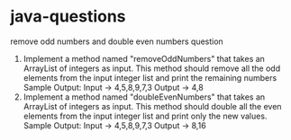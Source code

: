 # java-questions
remove odd numbers and double even numbers
question
1. Implement a method named
"removeOddNumbers" that takes an ArrayList of integers as input. This method should
remove all the odd elements from the input integer list and print the remaining numbers
Sample Output:
Input -> 4,5,8,9,7,3
Output -> 4,8
2. Implement a method named
"doubleEvenNumbers" that takes an ArrayList of integers as input. This method should
double all the even elements from the input integer list and print only the new values.
Sample Output:
Input -> 4,5,8,9,7,3
Output -> 8,16
